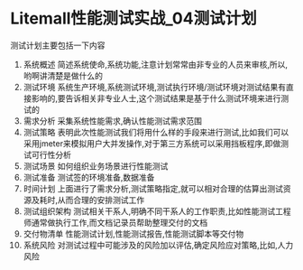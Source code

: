 # Litemall性能测试实战_04测试计划

测试计划主要包括一下内容

1. 系统概述
   简述系统使命,系统功能,注意计划常常由非专业的人员来审核,所以,哟啊讲清楚是做什么的
2. 测试环境
   系统生产环境,系统测试环境,测试执行环境/测试环境对测试结果有直接影响的,要告诉相关非专业人士,这个测试结果是基于什么测试环境来进行测试的
3. 需求分析
   采集系统性能需求,确认性能测试需求范围
4. 测试策略
   表明此次性能测试我们将用什么样的手段来进行测试,比如我们可以采用jmeter来模拟用户大并发操作,对于第三方系统可以采用挡板程序,即做测试可行性分析
5. 测试场景
   如何组织业务场景进行性能测试
6. 测试准备
   测试签的环境准备,数据准备
7. 时间计划
   上面进行了需求分析,测试策略指定,就可以相对合理的估算出测试资源及耗时,从而合理的安排测试工作
8. 测试组织架构
   测试相关干系人,明确不同干系人的工作职责,比如性能测试工程师通常做执行工作,而文档记录员帮助整理交付的文档
9. 交付物清单
   性能测试计划,性能测试报告,性能测试脚本等交付物
10. 系统风险
    对测试过程中可能涉及的风险加以评估,确定风险应对策略,比如,人力风险